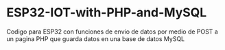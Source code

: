 # ESP32-IOT-with-PHP-and-MySQL
Codigo para ESP32 con funciones de envio de datos por medio de POST a un pagina PHP que guarda datos en una base de datos MySQL
